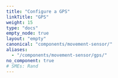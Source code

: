 ```yaml
---
title: "Configure a GPS"
linkTitle: "GPS"
weight: 15
type: "docs"
empty_node: true
layout: "empty"
canonical: "components/movement-sensor/"
aliases:
  - "/components/movement-sensor/gps/"
no_component: true
# SMEs: Rand
---
```


